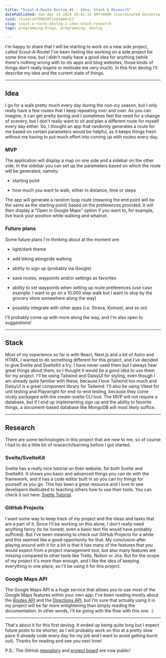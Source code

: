```yaml
---
title: "Scout-A-Route Devlog #1 - Idea, Stack & Research"
datePublished: Sun Apr 14 2024 10:42:32 GMT+0000 (Coordinated Universal Time)
cuid: cluzeczhf000107jn4zmm6ck3
slug: scout-a-route-devlog-1-idea-stack-research
tags: programming-blogs, programming, devlog

---
```


I'm happy to share that I will be starting to work on a new side project, called Scout-A-Route! I've been feeling like working on a side project for some time now, but I didn't really have a good idea for anything (while there's nothing wrong with to-do apps and blog websites, those kinds of things don't really inspire or motivate me very much). In this first devlog I'll describe my idea and the current state of things.

---

## **Idea**

I go for a walk pretty much every day during the non-icy season, but I only really have a few routes that I keep repeating over and over. As you can imagine, it can get pretty boring and I sometimes feel the need for a change of scenery, but I don't really want to sit and plan a different route for myself every day either. So, I thought an app that randomly generates a route for me based on certain parameters would be helpful, as it keeps things fresh without me having to put much effort into coming up with routes every day.

### **MVP**

The application will display a map on one side and a sidebar on the other side. In the sidebar you can set up the parameters based on which the route will be generated, namely:

* starting point
    
* how much you want to walk, either in distance, time or steps
    

The app will generate a random loop route (meaning the end point will be the same as the starting point) based on the preferences provided. It will then display a "Open in Google Maps" option if you want to, for example, live track your position while walking and whatnot.

### **Future plans**

Some future plans I'm thinking about at the moment are:

* light/dark theme
    
* add biking alongside walking
    
* ability to sign up (probably via Google)
    
* save routes, waypoints and/or settings as favorites
    
* ability to set waypoints when setting up route preferences (use case example: I want to go on a 10.000 step walk but I want to stop by the grocery store somewhere along the way)
    
* possibly integrate with other apps (i.e. Strava, Komoot, and so on)
    

I'll probably come up with more along the way, and I'm also open to suggestions!

---

## **Stack**

Most of my experience so far is with React, Next.js and a bit of Astro and HTMX. I wanted to do something different for this project, and I've decided to give Svelte and SvelteKit a try. I have never used them but I always hear great things about them, so I thought it would be a good idea to use them for my project. I'll be using Tailwind and DaisyUI for styling, even though I am already quite familiar with these, because I love Tailwind too much and DaisyUI is a great component library for Tailwind. I'll also be using Vitest for unit testing and Playwright for end-to-end testing, because they come nicely packaged with the create-svelte CLI tool. The MVP will not require a database, but if I end up implementing sign up and the ability to favorite things, a document-based database like MongoDB will most likely suffice.

---

## **Research**

There are some technologies in this project that are new to me, so of course I had to do a little bit of research/learning before I got started.

### **Svelte/SvelteKit**

Svelte has a really nice tutorial on their website, for both Svelte and SvelteKit. It shows you basic and advanced things you can do with the framework, and it has a code editor built in so you can try things for yourself as you go. This has been a great resource and I love to see developers dedicated to teaching others how to use their tools. You can check it out here: [Svelte Tutorial](https://learn.svelte.dev/tutorial/welcome-to-svelte).

### **GitHub Projects**

I want some way to keep track of my project and the ideas and tasks that are a part of it. Since I'll be working on this alone, I don't really need anything fancy (to be honest, even a basic text file would have probably sufficed). But I've been meaning to check out GitHub Projects for a while and this seemed like a good opportunity for that. My conclusion after playing around with it for a bit is that it has many of the features that you would expect from a project management tool, but also many features are missing compared to other tools like Trello, Notion or Jira. But for the scope of my project it's more than enough, and I like the idea of keeping everything in one place, so I'll be using it for this project.

### **Google Maps API**

The Google Maps API is a huge service that allows you to use most of the Google Maps features within your own app. I've been reading mostly about the [Routes API](https://developers.google.com/maps/documentation/routes) and the [Directions API](https://developers.google.com/maps/documentation/javascript/directions), but I'm sure that actually using it in my project will be far more enlightening than simply reading the documentation. In other words, I'll be going with the flow with this one. :)

---

That's about it for this first devlog. It ended up being quite long but I expect future posts to be shorter, as I will probably work on this at a pretty slow pace (I already code every day for my job and I want to avoid getting burnt out). Thanks for reading and see you next time!

P.S.: The GitHub [repository](https://github.com/ioanat94/scout-a-route) and [project board](https://github.com/users/ioanat94/projects/4) are now public!